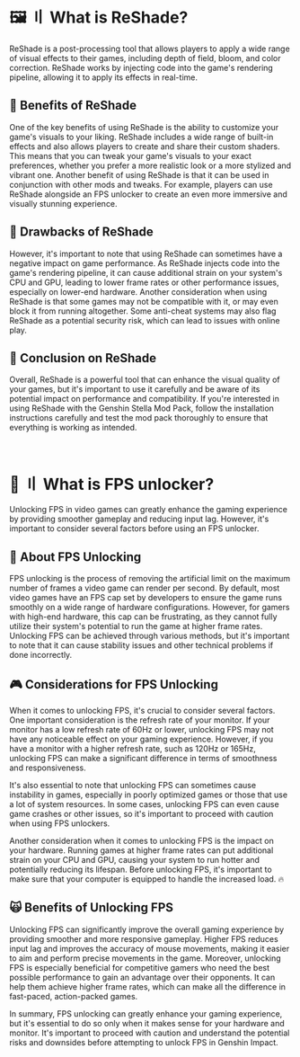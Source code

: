 <!-- [[> SEO
###### Number: 1.3

###### Title: Understanding ReShade and FPS Unlocker in Gaming - Enhance Your Play
###### Description: Dive into the world of ReShade and FPS unlocking in gaming. Learn how ReShade improves visuals and explore the pros and cons of using an FPS unlocker for smoother gameplay. A complete guide for gamers seeking an enhanced experience.
###### Tags: ReShade in Gaming, FPS Unlocker, Game Visual Enhancement, Gaming Graphics, Frame Rate Unlock, ReShade Benefits, Gaming Performance, Visual Effects in Games, ReShade Drawbacks, FPS Unlocker Considerations, Smooth Gameplay, Enhanced Gaming Experience, ReShade and FPS Unlocker, ReShade and FPS Unlocker in Gaming, ReShade and FPS Unlocker in Games, genshin fps unlock, genshin impact fps unlock, genshin reshade, genshin impact reshade
###### Canonical: /genshin-stella-mod/docs?page=what-is
]]> -->

# 🖼️ 〢 What is ReShade? <!-- {#reshade} -->
ReShade is a post-processing tool that allows players to apply a wide range of visual effects to their games, including depth of field, bloom, and color correction.
ReShade works by injecting code into the game's rendering pipeline, allowing it to apply its effects in real-time.

## 🌷 Benefits of ReShade <!-- {#reshade-benefits} -->
One of the key benefits of using ReShade is the ability to customize your game's visuals to your liking.
ReShade includes a wide range of built-in effects and also allows players to create and share their custom shaders.
This means that you can tweak your game's visuals to your exact preferences, whether you prefer a more realistic look or a more stylized and vibrant one. Another benefit of using ReShade is that it can be used in conjunction with other mods and tweaks.
For example, players can use ReShade alongside an FPS unlocker to create an even more immersive and visually stunning experience.

## 👿 Drawbacks of ReShade <!-- {#reshade-drawbacks} -->
However, it's important to note that using ReShade can sometimes have a negative impact on game performance.
As ReShade injects code into the game's rendering pipeline, it can cause additional strain on your system's CPU and GPU, leading to lower frame rates or other performance issues, especially on lower-end hardware.
Another consideration when using ReShade is that some games may not be compatible with it, or may even block it from running altogether.
Some anti-cheat systems may also flag ReShade as a potential security risk, which can lead to issues with online play.

## 💬 Conclusion on ReShade <!-- {#reshade-conclusion} -->
Overall, ReShade is a powerful tool that can enhance the visual quality of your games, but it's important to use it carefully and be aware of its potential impact on performance and compatibility.
If you're interested in using ReShade with the Genshin Stella Mod Pack, follow the installation instructions carefully and test the mod pack thoroughly to ensure that everything is working as intended.

<br>

# 🌠 〢 What is FPS unlocker? <!-- {#fpsunlock} -->
Unlocking FPS in video games can greatly enhance the gaming experience by providing smoother gameplay and reducing input lag.
However, it's important to consider several factors before using an FPS unlocker.

## 🌻 About FPS Unlocking <!-- {#fpsunlock-about} -->
FPS unlocking is the process of removing the artificial limit on the maximum number of frames a video game can render per second.
By default, most video games have an FPS cap set by developers to ensure the game runs smoothly on a wide range of hardware configurations.
However, for gamers with high-end hardware, this cap can be frustrating, as they cannot fully utilize their system's potential to run the game at higher frame rates.
Unlocking FPS can be achieved through various methods, but it's important to note that it can cause stability issues and other technical problems if done incorrectly.

## 🎮 Considerations for FPS Unlocking <!-- {#fpsunlock-considerations} -->
When it comes to unlocking FPS, it's crucial to consider several factors. One important consideration is the refresh rate of your monitor.
If your monitor has a low refresh rate of 60Hz or lower, unlocking FPS may not have any noticeable effect on your gaming experience.
However, if you have a monitor with a higher refresh rate, such as 120Hz or 165Hz, unlocking FPS can make a significant difference in terms of smoothness and responsiveness.

It's also essential to note that unlocking FPS can sometimes cause instability in games, especially in poorly optimized games or those that use a lot of system resources.
In some cases, unlocking FPS can even cause game crashes or other issues, so it's important to proceed with caution when using FPS unlockers.

Another consideration when it comes to unlocking FPS is the impact on your hardware. Running games at higher frame rates can put additional strain on your CPU and GPU, causing your system to run hotter and potentially reducing its lifespan.
Before unlocking FPS, it's important to make sure that your computer is equipped to handle the increased load. 🔥

## 🙀 Benefits of Unlocking FPS <!-- {#fpsunlock-benefits} -->
Unlocking FPS can significantly improve the overall gaming experience by providing smoother and more responsive gameplay.
Higher FPS reduces input lag and improves the accuracy of mouse movements, making it easier to aim and perform precise movements in the game.
Moreover, unlocking FPS is especially beneficial for competitive gamers who need the best possible performance to gain an advantage over their opponents.
It can help them achieve higher frame rates, which can make all the difference in fast-paced, action-packed games.

In summary, FPS unlocking can greatly enhance your gaming experience, but it's essential to do so only when it makes sense for your hardware and monitor. It's important to proceed with caution and understand the potential risks and downsides before attempting to unlock FPS in Genshin Impact.